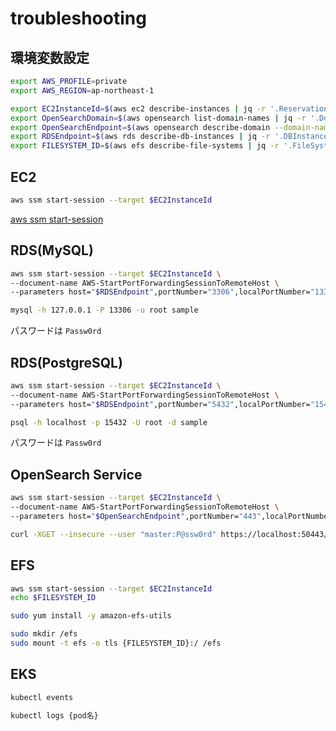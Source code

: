 # troubleshooting

## 環境変数設定

```sh
export AWS_PROFILE=private
export AWS_REGION=ap-northeast-1

export EC2InstanceId=$(aws ec2 describe-instances | jq -r '.Reservations[].Instances[] | select(.Tags[]?.Value == ("OpenMetadata/EC2/Bastion")).InstanceId')
export OpenSearchDomain=$(aws opensearch list-domain-names | jq -r '.DomainNames[] | select(.DomainName | startswith("opensearch")).DomainName')
export OpenSearchEndpoint=$(aws opensearch describe-domain --domain-name $OpenSearchDomain | jq -r '.DomainStatus.Endpoints.vpc')
export RDSEndpoint=$(aws rds describe-db-instances | jq -r '.DBInstances[] | select(.TagList[]?.Value == ("OpenMetadata")).Endpoint.Address')
export FILESYSTEM_ID=$(aws efs describe-file-systems | jq -r '.FileSystems[] | select(.Tags[]?.Value == ("OpenMetadata/EFS/FileSystem")).FileSystemId')
```

## EC2

```sh
aws ssm start-session --target $EC2InstanceId
```

[aws ssm start-session](https://docs.aws.amazon.com/cli/latest/reference/ssm/start-session.html)

## RDS(MySQL)

```sh
aws ssm start-session --target $EC2InstanceId \
--document-name AWS-StartPortForwardingSessionToRemoteHost \
--parameters host="$RDSEndpoint",portNumber="3306",localPortNumber="13306"
```

```sh
mysql -h 127.0.0.1 -P 13306 -u root sample
```

パスワードは `Passw0rd`

## RDS(PostgreSQL)

```sh
aws ssm start-session --target $EC2InstanceId \
--document-name AWS-StartPortForwardingSessionToRemoteHost \
--parameters host="$RDSEndpoint",portNumber="5432",localPortNumber="15432"
```

```sh
psql -h localhost -p 15432 -U root -d sample
```

パスワードは `Passw0rd`

## OpenSearch Service

```sh
aws ssm start-session --target $EC2InstanceId \
--document-name AWS-StartPortForwardingSessionToRemoteHost \
--parameters host="$OpenSearchEndpoint",portNumber="443",localPortNumber="50443"
```

```sh
curl -XGET --insecure --user "master:P@ssw0rd" https://localhost:50443/_cat/indices
```

## EFS

```sh
aws ssm start-session --target $EC2InstanceId
echo $FILESYSTEM_ID
```

```sh
sudo yum install -y amazon-efs-utils

sudo mkdir /efs
sudo mount -t efs -o tls {FILESYSTEM_ID}:/ /efs
```

## EKS

```sh
kubectl events

kubectl logs {pod名}
```
